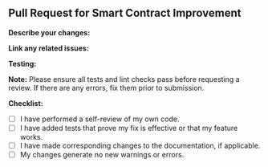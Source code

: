 ## Pull Request for Smart Contract Improvement

**Describe your changes:**
<!-- Briefly describe what you're changing or fixing. -->

**Link any related issues:**
<!-- Link any related issues here. -->

**Testing:**
<!-- Describe how the changes were tested. Include steps if applicable. -->

**Note:** Please ensure all tests and lint checks pass before requesting a review. If there are any errors, fix them prior to submission.

**Checklist:**
- [ ] I have performed a self-review of my own code.
- [ ] I have added tests that prove my fix is effective or that my feature works.
- [ ] I have made corresponding changes to the documentation, if applicable.
- [ ] My changes generate no new warnings or errors.